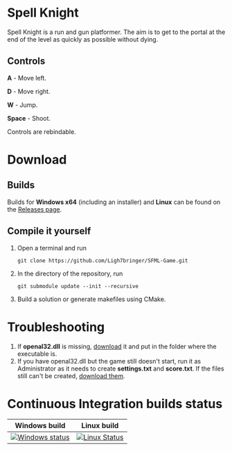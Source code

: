 # Spell Knight
Spell Knight is a run and gun platformer. The aim is to get to the portal at the end of the level as quickly as possible without dying.

## Controls
**A** - Move left.

**D** - Move right.

**W** - Jump.

**Space** - Shoot.

Controls are rebindable.


# Download 
## Builds
Builds for **Windows x64** (including an installer) and **Linux** can be found on the [Releases page](https://github.com/Ligh7bringer/SFML-Game/releases).

## Compile it yourself
1. Open a terminal and run 

    ```git clone https://github.com/Ligh7bringer/SFML-Game.git```

2. In the directory of the repository, run

    ```git submodule update --init --recursive```

3. Build a solution or generate makefiles using CMake.

# Troubleshooting
1. If **openal32.dll** is missing, [download](https://github.com/Ligh7bringer/SFML-Game/releases/download/0.3-play_test_alpha/openal32.dll) it and put in the folder where the executable is.
2. If you have openal32.dll but the game still doesn't start, run it as Administrator as it needs to create **settings.txt** and **score.txt**. 
If the files still can't be created, [download them](https://pastebin.com/LJUbtMCu).

# Continuous Integration builds status
| Windows build | Linux build |
| ------------- | ------------- |
| [![Windows status](https://ci.appveyor.com/api/projects/status/fatl1v01ymec32pk?svg=true)](https://ci.appveyor.com/project/Ligh7bringer/sfml-game) | [![Linux Status](https://travis-ci.org/Ligh7bringer/SFML-Game.svg?branch=master)](https://travis-ci.org/Ligh7bringer/SFML-Game) |
